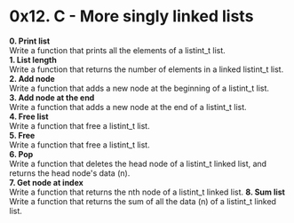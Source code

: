 # 0x12. C - More singly linked lists
**0. Print list**<br>
Write a function that prints all the elements of a listint_t list.<br>
**1. List length**<br>
Write a function that returns the number of elements in a linked listint_t list.<br>
**2. Add node**<br>
Write a function that adds a new node at the beginning of a listint_t list.<br>
**3. Add node at the end**<br>
Write a function that adds a new node at the end of a listint_t list.<br>
**4. Free list**<br>
Write a function that free a listint_t list.<br>
**5. Free**<br>
Write a function that free a listint_t list.<br>
**6. Pop**<br>
Write a function that deletes the head node of a listint_t linked list, and returns the head node's data (n).<br>
**7. Get node at index**<br>
Write a function that returns the nth node of a listint_t linked list.
**8. Sum list**<br>
Write a function that returns the sum of all the data (n) of a listint_t linked list.
